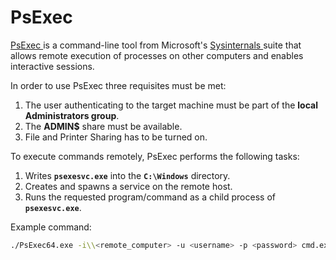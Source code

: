 # PsExec

[PsExec ](https://learn.microsoft.com/en-us/sysinternals/downloads/psexec)is a command-line tool from Microsoft's [Sysinternals ](https://learn.microsoft.com/en-us/sysinternals/)suite that allows remote execution of processes on other computers and enables interactive sessions.

In order to use PsExec three requisites must be met:

1. The user authenticating to the target machine must be part of the **local Administrators group**.
2. The **ADMIN$** share must be available.
3. File and Printer Sharing has to be turned on.

To execute commands remotely, PsExec performs the following tasks:

1. Writes **`psexesvc.exe`** into the **`C:\Windows`** directory.
2. Creates and spawns a service on the remote host.
3. Runs the requested program/command as a child process of **`psexesvc.exe`**.

Example command:

```bash
./PsExec64.exe -i\\<remote_computer> -u <username> -p <password> cmd.exe
```
